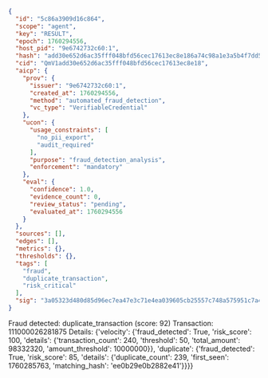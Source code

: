```json
{
  "id": "5c86a3909d16c864",
  "scope": "agent",
  "key": "RESULT",
  "epoch": 1760294556,
  "host_pid": "9e6742732c60:1",
  "hash": "add30e652d6ac35fff048bfd56cec17613ec8e186a74c98a1e3a5b4f7dd5027a",
  "cid": "QmV1add30e652d6ac35fff048bfd56cec17613ec8e18",
  "aicp": {
    "prov": {
      "issuer": "9e6742732c60:1",
      "created_at": 1760294556,
      "method": "automated_fraud_detection",
      "vc_type": "VerifiableCredential"
    },
    "ucon": {
      "usage_constraints": [
        "no_pii_export",
        "audit_required"
      ],
      "purpose": "fraud_detection_analysis",
      "enforcement": "mandatory"
    },
    "eval": {
      "confidence": 1.0,
      "evidence_count": 0,
      "review_status": "pending",
      "evaluated_at": 1760294556
    }
  },
  "sources": [],
  "edges": [],
  "metrics": {},
  "thresholds": {},
  "tags": [
    "fraud",
    "duplicate_transaction",
    "risk_critical"
  ],
  "sig": "3a05323d480d85d96ec7ea47e3c71e4ea039605cb25557c748a575951c7a437e"
}
```

Fraud detected: duplicate_transaction (score: 92)
Transaction: 111000026281875
Details: {'velocity': {'fraud_detected': True, 'risk_score': 100, 'details': {'transaction_count': 240, 'threshold': 50, 'total_amount': 98332320, 'amount_threshold': 10000000}}, 'duplicate': {'fraud_detected': True, 'risk_score': 85, 'details': {'duplicate_count': 239, 'first_seen': 1760285763, 'matching_hash': 'ee0b29e0b2882e41'}}}}